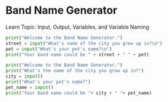 # Band Name Generator
Learn Topic: Input, Output, Variables, and Variable Naming

```python
print("Welcome to the Band Name Generator.")
street = input("What's name of the city you grew up in?\n")
pet = input("What's your pet's name?\n")
print("Your band name could be " + street + " " + pet)
```

```python 
print("Welcome to the Band Name Generator.")
print("What's the name of the city you grow up in?")
city = input()
print("What's your pet's name?")
pet_name = input()
print("Your band name could be "+ city + " "+ pet_name)
```
